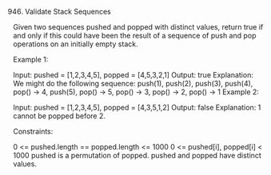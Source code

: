 946. Validate Stack Sequences

Given two sequences pushed and popped with distinct values, return true if and only if this could have been the result of a sequence of push and pop operations on an initially empty stack.

 
Example 1:

Input: pushed = [1,2,3,4,5], popped = [4,5,3,2,1]
Output: true
Explanation: We might do the following sequence:
push(1), push(2), push(3), push(4), pop() -> 4,
push(5), pop() -> 5, pop() -> 3, pop() -> 2, pop() -> 1
Example 2:

Input: pushed = [1,2,3,4,5], popped = [4,3,5,1,2]
Output: false
Explanation: 1 cannot be popped before 2.
 

Constraints:

0 <= pushed.length == popped.length <= 1000
0 <= pushed[i], popped[i] < 1000
pushed is a permutation of popped.
pushed and popped have distinct values.
